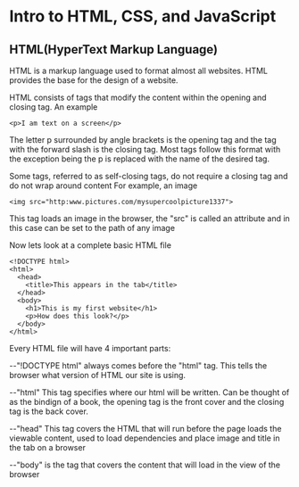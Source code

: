 Intro to HTML, CSS, and JavaScript
======


HTML(HyperText Markup Language)
------
HTML is a markup language used to format almost all websites. HTML provides the base for the design of a website.

HTML consists of tags that modify the content within the opening and closing tag. 
An example

    <p>I am text on a screen</p>
The letter p surrounded by angle brackets is the opening tag and the tag with the forward slash is the closing tag.
Most tags follow this format with the exception being the p is replaced with the name of the desired tag.

Some tags, referred to as self-closing tags, do not require a closing tag and do not wrap around content
For example, an image

    <img src="http:www.pictures.com/mysupercoolpicture1337">

This tag loads an image in the browser, the "src" is called an attribute and in this case can be set to the path of any image

Now lets look at a complete basic HTML file

    <!DOCTYPE html>
    <html>
      <head>
        <title>This appears in the tab</title>
      </head>
      <body>
        <h1>This is my first website</h1>
        <p>How does this look?</p>
      </body>
    </html>
    
Every HTML file will have 4 important parts:

--"!DOCTYPE html" always comes before the "html" tag. This tells the browser what version of HTML our site is using.

--"html" This tag specifies where our html will be written. Can be thought of as the bindign of a book, the opening tag
is the front cover and the closing tag is the back cover.

--"head" This tag covers the HTML that will run before the page loads the viewable content, 
used to load dependencies and place image and title in the tab on a browser

--"body" is the tag that covers the content that will load in the view of the browser
